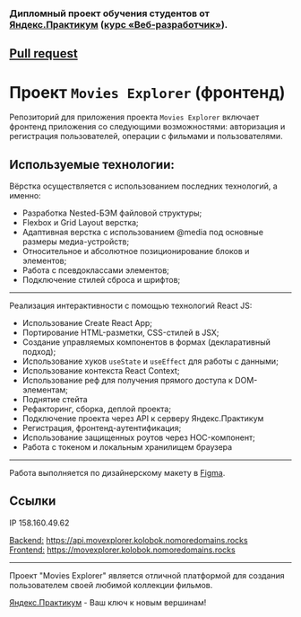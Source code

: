 ### Дипломный проект обучения студентов от [Яндекс.Практикум](https://practicum.yandex.ru) ([курс «Веб‑разработчик»](https://practicum.yandex.ru/web "курс «Веб‑разработчик»")).

## [Pull request](https://github.com/KoLob-OK/movies-explorer-frontend/pull/2 "Pull request")  
# Проект `Movies Explorer` (фронтенд)

Репозиторий для приложения проекта `Movies Explorer` включает фронтенд приложения со следующими возможностями:
авторизация и регистрация пользователей, операции с фильмами и пользователями.

## Используемые технологии:

Вёрстка осуществляется с использованием последних технологий, а именно:

* Разработка Nested-БЭМ файловой структуры;
* Flexbox и Grid Layout верстка;
* Адаптивная верстка с использованием @media под основные размеры медиа-устройств;
* Относительное и абсолютное позиционирование блоков и элементов;
* Работа с псевдоклассами элементов;
* Подключение стилей сброса и шрифтов;
***
Реализация интерактивности с помощью технологий React JS:
- Использование Create React App;
- Портирование HTML-разметки, CSS-стилей в JSX;
- Создание управляемых компонентов в формах (декларативный подход);
- Использование хуков `useState` и `useEffect` для работы с данными;
- Использование контекста React Context;
- Использование реф для получения прямого доступа к DOM-элементам;
- Поднятие стейта
- Рефакторинг, сборка, деплой проекта;
- Подключение проекта через API к серверу Яндекс.Практикум
- Регистрация, фронтенд-аутентификация;
- Использование защищенных роутов через HOC-компонент;
- Работа с токеном и локальным хранилищем браузера

***

Работа выполняется по дизайнерскому макету
в [Figma](https://www.figma.com/file/8L48A70IRu1C2WflKSZrM3/Diploma-(Copy)?node-id=891%3A3857&t=XQe0RwV23RqcJXVv-1).
## Ссылки

IP 158.160.49.62

[Backend:](https://api.movexplorer.kolobok.nomoredomains.rocks "Внимание! Ссылка ведет на серверную часть приложения")  https://api.movexplorer.kolobok.nomoredomains.rocks  
[Frontend:](https://movexplorer.kolobok.nomoredomains.rocks "Приложение Movies Explorer")  https://movexplorer.kolobok.nomoredomains.rocks
***
Проект "Movies Explorer" является отличной платформой для создания пользователем своей любимой коллекции фильмов.

[Яндекс.Практикум](https://practicum.yandex.ru "Повернуть ключик к новым вершинам") - Ваш ключ к новым вершинам!
